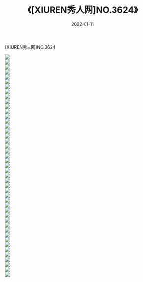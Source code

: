 ﻿---
layout: post
title:  《[XIUREN秀人网]NO.3624》
date:   2022-01-11
img: http://img.660000.xyz/Sharelink/秀人网/秀人网第04部分/[XIUREN秀人网]NO.3624/000.jpg
categories: [美女, 清纯, 唯美]
---

[XIUREN秀人网]NO.3624

 ![](http://img.660000.xyz/Sharelink/秀人网/秀人网第04部分/[XIUREN秀人网]NO.3624/001.jpg) <br>![](http://img.660000.xyz/Sharelink/秀人网/秀人网第04部分/[XIUREN秀人网]NO.3624/002.jpg) <br>![](http://img.660000.xyz/Sharelink/秀人网/秀人网第04部分/[XIUREN秀人网]NO.3624/003.jpg) <br>![](http://img.660000.xyz/Sharelink/秀人网/秀人网第04部分/[XIUREN秀人网]NO.3624/004.jpg) <br>![](http://img.660000.xyz/Sharelink/秀人网/秀人网第04部分/[XIUREN秀人网]NO.3624/005.jpg) <br>![](http://img.660000.xyz/Sharelink/秀人网/秀人网第04部分/[XIUREN秀人网]NO.3624/006.jpg) <br>![](http://img.660000.xyz/Sharelink/秀人网/秀人网第04部分/[XIUREN秀人网]NO.3624/007.jpg) <br>![](http://img.660000.xyz/Sharelink/秀人网/秀人网第04部分/[XIUREN秀人网]NO.3624/008.jpg) <br>![](http://img.660000.xyz/Sharelink/秀人网/秀人网第04部分/[XIUREN秀人网]NO.3624/009.jpg) <br>![](http://img.660000.xyz/Sharelink/秀人网/秀人网第04部分/[XIUREN秀人网]NO.3624/010.jpg) <br>![](http://img.660000.xyz/Sharelink/秀人网/秀人网第04部分/[XIUREN秀人网]NO.3624/011.jpg) <br>![](http://img.660000.xyz/Sharelink/秀人网/秀人网第04部分/[XIUREN秀人网]NO.3624/012.jpg) <br>![](http://img.660000.xyz/Sharelink/秀人网/秀人网第04部分/[XIUREN秀人网]NO.3624/013.jpg) <br>![](http://img.660000.xyz/Sharelink/秀人网/秀人网第04部分/[XIUREN秀人网]NO.3624/014.jpg) <br>![](http://img.660000.xyz/Sharelink/秀人网/秀人网第04部分/[XIUREN秀人网]NO.3624/015.jpg) <br>![](http://img.660000.xyz/Sharelink/秀人网/秀人网第04部分/[XIUREN秀人网]NO.3624/016.jpg) <br>![](http://img.660000.xyz/Sharelink/秀人网/秀人网第04部分/[XIUREN秀人网]NO.3624/017.jpg) <br>![](http://img.660000.xyz/Sharelink/秀人网/秀人网第04部分/[XIUREN秀人网]NO.3624/018.jpg) <br>![](http://img.660000.xyz/Sharelink/秀人网/秀人网第04部分/[XIUREN秀人网]NO.3624/019.jpg) <br>![](http://img.660000.xyz/Sharelink/秀人网/秀人网第04部分/[XIUREN秀人网]NO.3624/020.jpg) <br>![](http://img.660000.xyz/Sharelink/秀人网/秀人网第04部分/[XIUREN秀人网]NO.3624/021.jpg) <br>![](http://img.660000.xyz/Sharelink/秀人网/秀人网第04部分/[XIUREN秀人网]NO.3624/022.jpg) <br>![](http://img.660000.xyz/Sharelink/秀人网/秀人网第04部分/[XIUREN秀人网]NO.3624/023.jpg) <br>![](http://img.660000.xyz/Sharelink/秀人网/秀人网第04部分/[XIUREN秀人网]NO.3624/024.jpg) <br>![](http://img.660000.xyz/Sharelink/秀人网/秀人网第04部分/[XIUREN秀人网]NO.3624/025.jpg) <br>![](http://img.660000.xyz/Sharelink/秀人网/秀人网第04部分/[XIUREN秀人网]NO.3624/026.jpg) <br>![](http://img.660000.xyz/Sharelink/秀人网/秀人网第04部分/[XIUREN秀人网]NO.3624/027.jpg) <br>![](http://img.660000.xyz/Sharelink/秀人网/秀人网第04部分/[XIUREN秀人网]NO.3624/028.jpg) <br>![](http://img.660000.xyz/Sharelink/秀人网/秀人网第04部分/[XIUREN秀人网]NO.3624/029.jpg) <br>![](http://img.660000.xyz/Sharelink/秀人网/秀人网第04部分/[XIUREN秀人网]NO.3624/030.jpg) <br>![](http://img.660000.xyz/Sharelink/秀人网/秀人网第04部分/[XIUREN秀人网]NO.3624/031.jpg) <br>![](http://img.660000.xyz/Sharelink/秀人网/秀人网第04部分/[XIUREN秀人网]NO.3624/032.jpg) <br>![](http://img.660000.xyz/Sharelink/秀人网/秀人网第04部分/[XIUREN秀人网]NO.3624/033.jpg) <br>![](http://img.660000.xyz/Sharelink/秀人网/秀人网第04部分/[XIUREN秀人网]NO.3624/034.jpg) <br>![](http://img.660000.xyz/Sharelink/秀人网/秀人网第04部分/[XIUREN秀人网]NO.3624/035.jpg) <br>![](http://img.660000.xyz/Sharelink/秀人网/秀人网第04部分/[XIUREN秀人网]NO.3624/036.jpg) <br>![](http://img.660000.xyz/Sharelink/秀人网/秀人网第04部分/[XIUREN秀人网]NO.3624/037.jpg) <br>![](http://img.660000.xyz/Sharelink/秀人网/秀人网第04部分/[XIUREN秀人网]NO.3624/038.jpg) <br>![](http://img.660000.xyz/Sharelink/秀人网/秀人网第04部分/[XIUREN秀人网]NO.3624/039.jpg) <br>![](http://img.660000.xyz/Sharelink/秀人网/秀人网第04部分/[XIUREN秀人网]NO.3624/040.jpg) <br>![](http://img.660000.xyz/Sharelink/秀人网/秀人网第04部分/[XIUREN秀人网]NO.3624/041.jpg) <br>![](http://img.660000.xyz/Sharelink/秀人网/秀人网第04部分/[XIUREN秀人网]NO.3624/042.jpg) <br>![](http://img.660000.xyz/Sharelink/秀人网/秀人网第04部分/[XIUREN秀人网]NO.3624/043.jpg) <br>![](http://img.660000.xyz/Sharelink/秀人网/秀人网第04部分/[XIUREN秀人网]NO.3624/044.jpg) <br>![](http://img.660000.xyz/Sharelink/秀人网/秀人网第04部分/[XIUREN秀人网]NO.3624/045.jpg) <br>